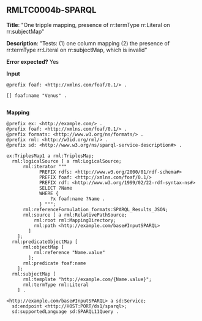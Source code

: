 ## RMLTC0004b-SPARQL

**Title**: "One tripple mapping, presence of rr:termType rr:Literal on rr:subjectMap"

**Description**: "Tests: (1) one column mapping (2) the presence of rr:termType rr:Literal on rr:subjectMap, which is invalid"

**Error expected?** Yes

**Input**
```
@prefix foaf: <http://xmlns.com/foaf/0.1/> .

[] foaf:name "Venus" .


```

**Mapping**
```
@prefix ex: <http://example.com/> .
@prefix foaf: <http://xmlns.com/foaf/0.1/> .
@prefix formats: <http://www.w3.org/ns/formats/> .
@prefix rml: <http://w3id.org/rml/> .
@prefix sd: <http://www.w3.org/ns/sparql-service-description#> .

ex:TriplesMap1 a rml:TriplesMap;
  rml:logicalSource [ a rml:LogicalSource;
      rml:iterator """
            PREFIX rdfs: <http://www.w3.org/2000/01/rdf-schema#>
            PREFIX foaf: <http://xmlns.com/foaf/0.1/>
            PREFIX rdf: <http://www.w3.org/1999/02/22-rdf-syntax-ns#>
            SELECT ?Name
            WHERE {
                ?x foaf:name ?Name .
            } """;
      rml:referenceFormulation formats:SPARQL_Results_JSON;
      rml:source [ a rml:RelativePathSource;
          rml:root rml:MappingDirectory;
          rml:path <http://example.com/base#InputSPARQL>
        ]
    ];
  rml:predicateObjectMap [
      rml:objectMap [
          rml:reference "Name.value"
        ];
      rml:predicate foaf:name
    ];
  rml:subjectMap [
      rml:template "http://example.com/{Name.value}";
      rml:termType rml:Literal
    ] .

<http://example.com/base#InputSPARQL> a sd:Service;
  sd:endpoint <http://HOST:PORT/ds1/sparql>;
  sd:supportedLanguage sd:SPARQL11Query .

```

